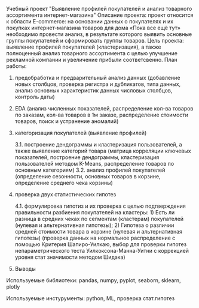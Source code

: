 Учебный проект "Выявление профилей покупателей и анализ товарного ассортимента интернет-магазина" 
Описание проекта: проект относится к области E-commerce: на основании данных о покупателях и их покупках интернет-магазина товаров для дома «Пока все ещё тут» необходимо провести анализ, в результате которого выявить основные группы покупателей и сформировать группы товаров. 
Цель проекта: выявление профилей покупателей (кластеризация), а также полноценный анализ товарного ассортимента с целью улучшение рекламной компании и увеличение прибыли соответсвенно.
План работы: 
1. предобработка и предварительный анализ данных (добавление новых столбцов, проверка регистра и дубликатов, типа данных, анализ основных характеристик данных числовых столбцов, контроль даты)
2. EDA (анализ численных показателей, распределение кол-ва товаров по заказам, кол-ва товаров в 1м заказе, распределение стоимости товаров, поиск и устранение аномалий)
3. категоризация покупателей (выявление профилей)


   3.1. построение дендограммы и кластеризация пользователей, а также выявление категорий товара (матрица корреляции ключевых показателей, построение дендограммы, кластеризация пользователей методом K-Means, распределение товаров по основным категориям)
   3.2. анализ профилей покупателей (определение сезонности, основных товаров в корзине, определение среднего чека корзины)
4. проверка двух статистических гипотез


   4.1. формулировка гипотиз и их проверка с целью подтверждения правильности разбиения покупателей на кластеры: 1) Есть ли разница в средних чеках по сегментам (кластерам) покупателей (нулевая и альтернативная гипотезы); 2) Гипотеза о различии средней стоимости товара в корзине (нулевая и альтернативная гипотезы)
(проверка данных на нормальное распределение с помощью Критерия Шапиро-Уилкаю, выбор для проверки гипотез непараметрического теста Уилкоксона-Манна-Уитни с коррекцией уровня стат значимости методом Шидака)
5. Выводы

   
Используемые библиотеки: pandas, numpy, pyplot, seaborn, sklearn, plotly


Используемые инстурументы: python, ML, проверка стат.гипотез
